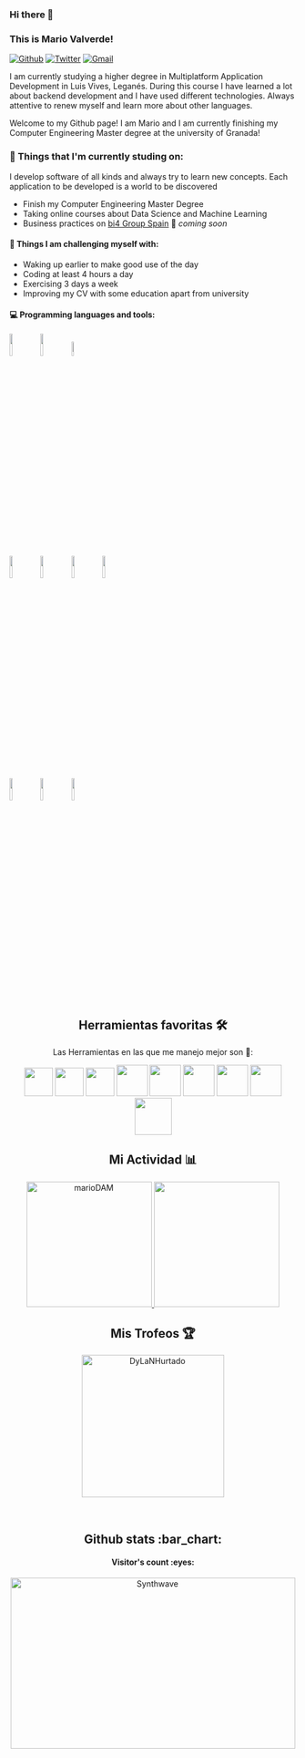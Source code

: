 ### Hi there 👋
### This is Mario Valverde!

[![Github](https://img.shields.io/badge/-Github-000?style=flat&logo=Github&logoColor=white)](https://github.com/marioDAM)
[![Twitter](https://img.shields.io/badge/-Twitter-blue?style=flat&logo=Twitter&logoColor=white)](https://twitter.com/mariieetee)
[![Gmail](https://img.shields.io/badge/-Gmail-c14438?style=flat&logo=Gmail&logoColor=white)](mailto:valverdemario.2410@gmail.com)

I am currently studying a higher degree in Multiplatform Application Development in Luis Vives, Leganés. During this course I have learned a lot about backend development and I have used different technologies. Always attentive to renew myself and learn more about other languages.

Welcome to my Github page! I am Mario and I am currently finishing my Computer Engineering Master degree at the university of Granada!  

### 💼  Things that I'm currently studing on: 
I develop software of all kinds and always try to learn new concepts. Each application to be developed is a world to be discovered 

- Finish my Computer Engineering Master Degree  
- Taking online courses about Data Science and Machine Learning 
- Business practices on [bi4 Group Spain](https://github.com/bi4group) 🚀 *coming soon*

#### :muscle: Things I am challenging myself with:
- Waking up earlier to make good use of the day
- Coding at least 4 hours a day
- Exercising 3 days a week
- Improving my CV with some education apart from university

#### :computer: Programming languages and tools: 
<p>

<code><img width="10%" src="https://www.vectorlogo.zone/logos/java/java-ar21.svg"></code>
<code><img width="10%" src="https://www.vectorlogo.zone/logos/python/python-ar21.svg"></code>
<code><img width="8%" src="https://www.vectorlogo.zone/logos/r-project/r-project-icon.svg"></code>
<br />
<code><img width="10%" src="https://www.vectorlogo.zone/logos/pocoo_flask/pocoo_flask-ar21.svg"></code>
<code><img width="10%" src="https://www.vectorlogo.zone/logos/mysql/mysql-ar21.svg"></code>
<code><img width="10%" src="https://www.vectorlogo.zone/logos/mongodb/mongodb-ar21.svg"></code>
  <code><img width="10%" src="https://www.vectorlogo.zone/logos/docker/docker-ar21.svg"></code>
<br />
<code><img width="10%" src="https://www.vectorlogo.zone/logos/apache_spark/apache_spark-ar21.svg"></code>
<code><img width="10%" src="https://www.vectorlogo.zone/logos/apache_hadoop/apache_hadoop-ar21.svg"></code>
<code><img width="10%" src="https://www.vectorlogo.zone/logos/git-scm/git-scm-ar21.svg"></code>  <!--JAVA-->
    <!-- Herramientas Favoritas -->
<h2 align="center"> Herramientas favoritas 🛠️ </h2>
<p align="center"> Las Herramientas en las que me manejo mejor son 👀: </p>
<p align="center">
  <!--GIT-->
  <img loading="lazy" src="https://camo.githubusercontent.com/c084dd81e1577424180d491bd4cc9d4b9ff1268dfbf9142eb0ac442d61906c05/68747470733a2f2f6d69726f2e6d656469756d2e636f6d2f6d61782f3635302f312a7a7a7664526d484747584f4e5a7075513246657173512e706e67" 
  height="50" />
  <!--GITHUB-->
  <img loading="lazy" src="https://camo.githubusercontent.com/a57c02ec4694ccf6673a50dd66afde6ca08c8fa4ff4717cbafb6df352fd7878e/68747470733a2f2f64697374726561752e636f6d2f6769746875622e737667" 
  height="50" />
  <!--VISUAL_STUDIO-->
  <img loading="lazy" src="https://user-images.githubusercontent.com/674621/71187801-14e60a80-2280-11ea-94c9-e56576f76baf.png" 
  height="50" />
  <!--INTELLIJ-->
  <img loading="lazy" src="https://camo.githubusercontent.com/728910691bb690edee33bc5cfdf5c931f3b5d05a2f1dd3330766a09aa7a91698/68747470733a2f2f7265736f75726365732e6a6574627261696e732e636f6d2f73746f726167652f70726f64756374732f696e74656c6c696a2d696465612f696d672f6d6574612f696e74656c6c696a2d696465615f6c6f676f5f333030783330302e706e67" 
  height="55" />
  <!--DOCKER-->
  <img loading="lazy" src="https://camo.githubusercontent.com/2c530b38cb14e74d785ebe8d7bf1a649fb44d3e9f43a8dbc103dc01d1fbfce0e/68747470733a2f2f7777772e646f636b65722e636f6d2f73697465732f64656661756c742f66696c65732f64382f323031392d30372f766572746963616c2d6c6f676f2d6d6f6e6f6368726f6d617469632e706e67" 
    height="55" />
  <!--DBEAVER-->
  <img loading="lazy" src="https://camo.githubusercontent.com/2e214a26fab59cc2fce5a4b49e7b0a74c6ec4c03ded750486490b4eb5bd6c3ea/68747470733a2f2f75706c6f61642e77696b696d656469612e6f72672f77696b6970656469612f636f6d6d6f6e732f7468756d622f622f62352f444265617665725f6c6f676f2e7376672f3130323470782d444265617665725f6c6f676f2e7376672e706e67" 
  height="55" />
  <!--VIRTUALBOX-->
  <img loading="lazy" src="https://www.freepngimg.com/download/ubuntu/76636-icons-boxing-virtual-machine-computer-operating-systems.png" 
  height="55" />
    <!--UNITY-->
  <img loading="lazy" src="https://cdn.worldvectorlogo.com/logos/unity-69.svg" 
  height="55">
  <!--ANDROID_STUDIO-->
  <img loading="lazy" src="https://1.bp.blogspot.com/-LgTa-xDiknI/X4EflN56boI/AAAAAAAAPuk/24YyKnqiGkwRS9-_9suPKkfsAwO4wHYEgCLcBGAsYHQ/s0/image9.png" 
  height="65" />
  </p>
<h2 align="center"> Mi Actividad 📊 </h2>
<p align="center">
  
  <a href="https://github-readme-stats.vercel.app/api?username=marioDAM&show_icons=true&theme=react">
    <img loading="lazy" src="https://github-readme-stats.vercel.app/api?username=marioDAM&show_icons=true&theme=react" height="220" alt="marioDAM"/>
  </a> 
   <a href="https://github-readme-stats.vercel.app/api/top-langs/?username=marioDAM&theme=react">
    <img loading="lazy" src="https://github-readme-stats.vercel.app/api/top-langs/?username=marioDAM&theme=react&layout=compact" height="220"/>
  </a> 
</p>
<!-- Trofeos -->
<h2 align="center"> Mis Trofeos 🏆 </h2>
<p align="center">
  <a href="https://github.com/ryo-ma/github-profile-trophy"><img src="https://github-profile-trophy.vercel.app/?username=marioDAM&theme=juicyfresh" alt="DyLaNHurtado" height= 250/></a>
</p>


<br />
<h2 align="center">Github stats :bar_chart:</h2>

<h4 align="center">Visitor's count :eyes:</h4>
<p align="center"><img src="https://thumbs.gfycat.com/GoodnaturedFondGaur-size_restricted.gif" alt="Synthwave" height="300" width="500"></p>
